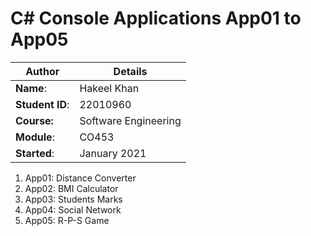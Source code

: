 # C# Console Applications App01 to App05
| Author | Details |
| ---- | ---- |
**Name**: | Hakeel Khan  |
**Student ID**: | 22010960 |
**Course:** | Software Engineering |
**Module**: | CO453     |
**Started**: | January 2021 |    

1. App01: Distance Converter
2. App02: BMI Calculator
3. App03: Students Marks
4. App04: Social Network
5. App05: R-P-S Game

